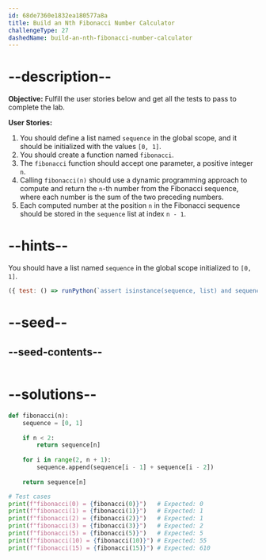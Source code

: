 ```yaml
---
id: 68de7360e1832ea180577a8a
title: Build an Nth Fibonacci Number Calculator
challengeType: 27
dashedName: build-an-nth-fibonacci-number-calculator
---
```


# --description--

**Objective:** Fulfill the user stories below and get all the tests to pass to complete the lab.

**User Stories:**

1. You should define a list named `sequence` in the global scope, and it should be initialized with the values `[0, 1]`.  
2. You should create a function named `fibonacci`.  
3. The `fibonacci` function should accept one parameter, a positive integer `n`.  
4. Calling `fibonacci(n)` should use a dynamic programming approach to compute and return the `n`-th number from the Fibonacci sequence, where each number is the sum of the two preceding numbers.
5. Each computed number at the position `n` in the Fibonacci sequence should be stored in the `sequence` list at index `n - 1`.

# --hints--

You should have a list named `sequence` in the global scope initialized to `[0, 1]`.

```js
({ test: () => runPython(`assert isinstance(sequence, list) and sequence == [0, 1]`) })
```

# --seed--

## --seed-contents--

```py

```

# --solutions--

```py
def fibonacci(n):
    sequence = [0, 1]
    
    if n < 2:
        return sequence[n]
    
    for i in range(2, n + 1):
        sequence.append(sequence[i - 1] + sequence[i - 2])
    
    return sequence[n]

# Test cases
print(f"fibonacci(0) = {fibonacci(0)}")   # Expected: 0
print(f"fibonacci(1) = {fibonacci(1)}")   # Expected: 1
print(f"fibonacci(2) = {fibonacci(2)}")   # Expected: 1
print(f"fibonacci(3) = {fibonacci(3)}")   # Expected: 2
print(f"fibonacci(5) = {fibonacci(5)}")   # Expected: 5
print(f"fibonacci(10) = {fibonacci(10)}") # Expected: 55
print(f"fibonacci(15) = {fibonacci(15)}") # Expected: 610
```
